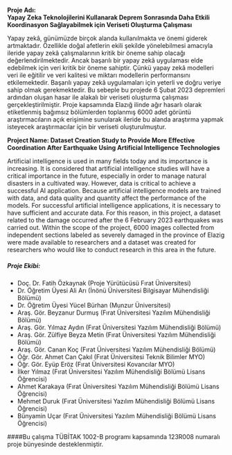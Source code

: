 **Proje Adı:  
Yapay Zeka Teknolojilerini Kullanarak Deprem Sonrasında Daha Etkili Koordinasyon Sağlayabilmek için Veriseti Oluşturma Çalışması**

Yapay zekâ, günümüzde birçok alanda kullanılmakta ve önemi giderek artmaktadır. Özellikle doğal afetlerin ekili şekilde yönelebilmesi amacıyla ileride yapay zekâ çalışmalarının kritik bir öneme sahip olacağı değerlendirilmektedir. Ancak başarılı bir yapay zekâ uygulaması elde edebilmek için veri kritik bir öneme sahiptir. Çünkü yapay zekâ modelleri veri ile eğitilir ve veri kalitesi ve miktarı modellerin performansını etkilemektedir. Başarılı yapay zekâ uygulamaları için yeterli ve doğru veriye sahip olmak gerekmektedir. Bu sebeple bu projede 6 Şubat 2023 depremleri ardından oluşan hasar ile alakalı bir veriseti oluşturma çalışması gerçekleştirilmiştir. Proje kapsamında Elazığ ilinde ağır hasarlı olarak etiketlenmiş bağımsız bölümlerden toplanmış 6000 adet görüntü araştırmacıların açık erişimine sunularak ileride bu alanda araştırma yapmak isteyecek araştırmacılar için bir veriseti oluşturulmuştur.

**Project Name: 
Dataset Creation Study to Provide More Effective Coordination After Earthquake Using Artificial Intelligence Technologies**

Artificial intelligence is used in many fields today and its importance is increasing. It is considered that artificial intelligence studies will have a critical importance in the future, especially in order to manage natural disasters in a cultivated way. However, data is critical to achieve a successful AI application. Because artificial intelligence models are trained with data, and data quality and quantity affect the performance of the models. For successful artificial intelligence applications, it is necessary to have sufficient and accurate data. For this reason, in this project, a dataset related to the damage occurred after the 6 February 2023 earthquakes was carried out. Within the scope of the project, 6000 images collected from independent sections labeled as severely damaged in the province of Elazig were made available to researchers and a dataset was created for researchers who would like to conduct research in this area in the future.

##### Proje Ekibi: 
- Doç. Dr. Fatih Özkaynak (Proje Yürütücüsü Fırat Üniversitesi)
- Dr. Öğretim Üyesi Ali Arı (İnönü Üniversitesi Bilgisayar Mühendisliği Bölümü) 
- Dr. Öğretim Üyesi Yücel Bürhan (Munzur Üniversitesi)
- Araş. Gör. Beyzanur Durmuş (Fırat Üniversitesi Yazılım Mühendisliği Bölümü)
- Araş. Gör. Yılmaz Aydın (Fırat Üniversitesi Yazılım Mühendisliği Bölümü)
- Araş. Gör. Zülfiye Beyza Metin (Fırat Üniversitesi Yazılım Mühendisliği Bölümü)
- Araş. Gör. Canan Koç (Fırat Üniversitesi Yazılım Mühendisliği Bölümü)
- Öğr. Gör. Ahmet Can Çakıl (Fırat Üniversitesi Teknik Bilimler MYO)
- Öğr. Gör. Eyüp Eröz (Fırat Üniversitesi Kovancılar MYO)
- İlker Yılmaz (Fırat Üniversitesi Yazılım Mühendisliği Bölümü Lisans Öğrencisi)
- Ahmet Karakaya (Fırat Üniversitesi Yazılım Mühendisliği Bölümü Lisans Öğrencisi) 
- Mehmet Duruk (Fırat Üniversitesi Yazılım Mühendisliği Bölümü Lisans Öğrencisi)
- Bünyamin Uçar (Fırat Üniversitesi Yazılım Mühendisliği Bölümü Lisans Öğrencisi)


####Bu çalışma TÜBİTAK 1002-B programı kapsamında 123R008 numaralı proje bünyesinde desteklenmiştir.